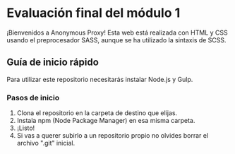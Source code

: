# Evaluación final del módulo 1
¡Bienvenidos a Anonymous Proxy! 
Esta web está realizada con HTML y CSS usando el preprocesador SASS, aunque se ha utilizado la sintaxis de SCSS. 

## Guía de inicio rápido
Para utilizar este repositorio necesitarás instalar Node.js y Gulp.

### Pasos de inicio
1. Clona el repositorio en la carpeta de destino que elijas. 
2. Instala npm (Node Package Manager) en esa misma carpeta.
3. ¡Listo!
4. Si vas a querer subirlo a un repositorio propio no olvides borrar el archivo ".git" inicial.

